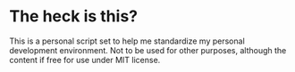 The heck is this?
========

This is a personal script set to help me standardize my personal development environment.
Not to be used for other purposes, although the content if free for use under MIT license.